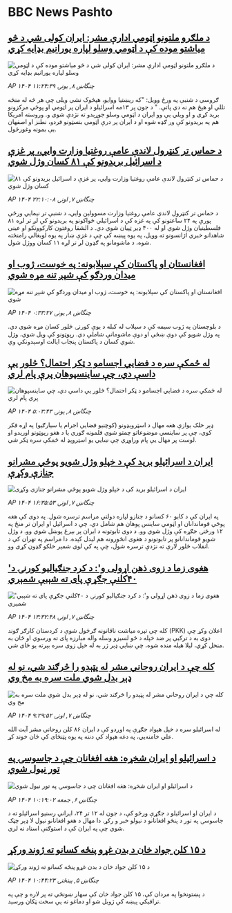 # BBC News Pashto## [د ملګرو ملتونو اټومي ادارې مشر: ایران کولی شي د څو میاشتو موده کې د اټومي وسلو لپاره یورانیم بډایه کړي](https://www.bbc.com/pashto/articles/c0q8g5wj052o?at_campaign=githubrss)![د ملګرو ملتونو اټومي ادارې مشر: ایران کولی شي د څو میاشتو موده کې د اټومي وسلو لپاره یورانیم بډایه کړي](https://ichef.bbci.co.uk/ace/ws/240/cpsprodpb/af2c/live/31a98360-54d7-11f0-8485-7bd50fa63665.png)_AP ۱۴۰۴ چنگاښ ۸, يونۍ ۱۱:۲۴:۳۹_ګروسي د شنبې په ورځ وویل: "که ريښتیا ووایو، هېڅوک نشي ویلی چې هر څه له منځه تللي او هېڅ هم نه دي پاتې. "
د جون پر ۱۳مه اسرائیلو د ایران پر اټومي او پوځي مرکزونو برید کړی و او ویلي یې وو ایران د اټومي وسلو جوړېدو ته نژدې شوی و. وروسته امریکا هم په بریدونو کې ور ګډه شوه او د ایران پر درې اټومي بنسټونو  فردو، نطنز او اصفهان یې بمونه وغورځول.## [د حماس تر کنټرول لاندې عامې روغتیا وزارت وايي، پر غزې د اسرائیل بریدونو کې ۸۱ کسان وژل شوي](https://www.bbc.com/pashto/articles/cy0wkp03wdgo?at_campaign=githubrss)![د حماس تر کنټرول لاندې عامې روغتیا وزارت وايي، پر غزې د اسرائیل بریدونو کې ۸۱ کسان وژل شوي](https://ichef.bbci.co.uk/ace/ws/240/cpsprodpb/846c/live/f187df10-5491-11f0-b4be-8f7caf53b80c.jpg)_AP ۱۴۰۴ چنگاښ ۷, اونۍ ۲۲:۱۰:۰۸_د حماس تر کنټرول لاندې عامې روغتیا وزارت مسوولین وايي، د شنبې تر نیمايي ورځې پورې په ۲۴ ساعتونو کې په غزه کې د اسرائیلي ځواکونو په بریدونو کې لږ تر لږه ۸۱ فلسطینیان وژل شوي او له ۴۰۰ ډیر ټپیان شوي دي.
د الشفا روغتون کارکوونکو او عیني شاهدانو خبري اژانسونو ته وویل، په یوه پیښه کې چې د غزې ښار په یوه لوبغالي رامنځته شوه، د ماشومانو په ګډون لږ تر لږه ۱۱ کسان ووژل شول.## [افغانستان او پاکستان کې سېلابونه: په خوست، ژوب او میدان وردګو کې شپږ تنه مړه شوي](https://www.bbc.com/pashto/articles/cn9y1req1l8o?at_campaign=githubrss)![افغانستان او پاکستان کې سېلابونه: په خوست، ژوب او میدان وردګو کې شپږ تنه مړه شوي](https://ichef.bbci.co.uk/ace/ws/240/cpsprodpb/b1be/live/24f2bbc0-5480-11f0-b4be-8f7caf53b80c.jpg)_AP ۱۴۰۴ چنگاښ ۸, يونۍ ۰:۳۳:۲۷_د بلوچستان په ژوب سیمه کې د سېلاب له کبله د یوې کورنۍ څلور کسان مړه شوي دي. په وژل شویو کې دوې ښځې او دوې ماشومانې شاملې دي. 
رپوټونو کې ویل شوي، وژل شوي کسان د پاکستان پنجاب ایالت اوسېدونکې وې.## [له ځمکې سره د فضايي اجسامو د ټکر احتمال؟ څلور یې داسې دي، چې ساینسپوهان پرې پام لري](https://www.bbc.com/pashto/articles/c1ljdvp4248o?at_campaign=githubrss)![له ځمکې سره د فضايي اجسامو د ټکر احتمال؟ څلور یې داسې دي، چې ساینسپوهان پرې پام لري](https://ichef.bbci.co.uk/ace/ws/240/cpsprodpb/168c/live/3dd653e0-5354-11f0-b4be-8f7caf53b80c.jpg)_AP ۱۴۰۴ چنگاښ ۸, يونۍ ۵:۰۳:۴۳_ډېر خلک یوازې هغه مهال د اسټروېډونو (کوچنيو فضايي اجرام یا سیارګیو) په اړه فکر کوي، چې پر ساینسي موضوعاتو چمتو شوي فلمونه ګوري یا د هغو رپوټونو اورېدو او لوست پر مهال یې پام وراوړي چې ښايي یو اسټروېډ له ځمکې سره ټکر شي.## [ایران د اسرائیلو برید کې د خپلو وژل شویو پوځي مشرانو جنازې وکړې](https://www.bbc.com/pashto/articles/ce8z0djnnr0o?at_campaign=githubrss)![ایران د اسرائیلو برید کې د خپلو وژل شویو پوځي مشرانو جنازې وکړې](https://ichef.bbci.co.uk/ace/ws/240/cpsprodpb/34da/live/a7ec3150-5426-11f0-a2ff-17a82c2e8bc4.jpg)_AP ۱۴۰۴ چنگاښ ۷, اونۍ ۱۶:۳۵:۵۳_په ایران کې د کابو ۶۰ کسانو د جنازو لپاره دولتي مراسم ترسره شول. په دوی کې هغه پوځي قوماندانان او اټومي ساینس پوهان هم  شامل دي، چې د اسرائیل او ایران تر منځ په ۱۲ ورځنۍ جګړه کې وژل شوي وو.
د دوی تابوتونه د ایران پر بېرغ پوښل شوي وو. د وژل شویو قوماندانانو پر تابوتونو د هغوی انځورونه هم لیدل کېده. دا مراسم په تهران کې د انقلاب څلور لارې ته نژدې ترسره شول، چې په کې لوی شمېر خلکو ګډون کړی وو.## [ 'هغوی زما د زوی ذهن اړولی و': د کرد جنګیالیو کورنۍ د ۴۰کلنې جګړې پای ته شېبې شمېري](https://www.bbc.com/pashto/articles/cjrlndd5ll0o?at_campaign=githubrss)![ 'هغوی زما د زوی ذهن اړولی و': د کرد جنګیالیو کورنۍ د ۴۰کلنې جګړې پای ته شېبې شمېري](https://ichef.bbci.co.uk/ace/ws/240/cpsprodpb/ab23/live/373dc950-529b-11f0-b4be-8f7caf53b80c.jpg)_AP ۱۴۰۴ چنگاښ ۷, اونۍ ۱۳:۳۲:۴۸_کله چې تېره مياشت ناقانونه ګرځول شوې د کردستان کارګر ګوند (PKK) اعلان وکړ چې دوی به د ترکيې پر ضد خپله د څو لسيزو وسله واله مبارزه پای ته ورسوي او ځان به منحل کړي، ليلا هیله منده شوه، چې ښايي ډېر ژر به له خپل زوی سره بېرته يو ځای شي.## [کله چې د ایران روحاني مشر له پټېدو را څرګند شي، نو له ډېر بدل شوي ملت سره به مخ وي](https://www.bbc.com/pashto/articles/cz0918nrllko?at_campaign=githubrss)![کله چې د ایران روحاني مشر له پټېدو را څرګند شي، نو له ډېر بدل شوي ملت سره به مخ وي](https://ichef.bbci.co.uk/ace/ws/240/cpsprodpb/4cf8/live/b4be7d90-51c7-11f0-8485-7bd50fa63665.png)_AP ۱۴۰۴ چنگاښ ۷, اونۍ ۹:۲۹:۵۲_له اسرائیلو سره د خپل هېواد جګړې په اوږدو کې د ایران ۸۶ کلن روحاني مشر آیت الله علي خامنه‌يي، په دغه هېواد کې دننه په یوه پټنځای کې ځان خوند کړ.## [د اسرائیلو او ایران شخړه: هغه افغانان چې د جاسوسۍ په تور نیول شوي](https://www.bbc.com/pashto/articles/ckg6d7e3ze7o?at_campaign=githubrss)![د اسرائیلو او ایران شخړه: هغه افغانان چې د جاسوسۍ په تور نیول شوي](https://ichef.bbci.co.uk/ace/ws/240/cpsprodpb/7d26/live/0f943a90-51ad-11f0-a560-0ba338db13f3.jpg)_AP ۱۴۰۴ چنگاښ ۶, جمعه ۱۰:۱۹:۰۲_د ایران او اسرائیلو د جګړې ورځو کې، د جون له ۱۲ تر ۲۴، ایراني رسنیو اسرائیلو  ته د جاسوسۍ په تور د پنځو افغانانو د نیولو خبر و رکړ. دا مهال د هغو افغانانو نیول لا ډېر چټک شوي چې په ایران کې د استوګنې اسناد نه لري.## [ د ۱۵ کلن جواد خان د بدن غړو پنځه کسانو ته ژوند ورکړ](https://www.bbc.com/pashto/articles/cd0vnm3dygeo?at_campaign=githubrss)![ د ۱۵ کلن جواد خان د بدن غړو پنځه کسانو ته ژوند ورکړ](https://ichef.bbci.co.uk/ace/ws/240/cpsprodpb/0b7a/live/49d37580-4623-11f0-9471-e380f647874e.jpg)_AP ۱۴۰۴ چنگاښ ۵, پينځنۍ ۱۰:۴۴:۲۳_د پښتونخوا په مردان کې، ۱۵ کلن جواد خان کې سهار ښونځي ته پر لاره و چې په ترافیکي پېښه کې ژوبل شو او دماغو ته یې سخت ټکان ورسید.